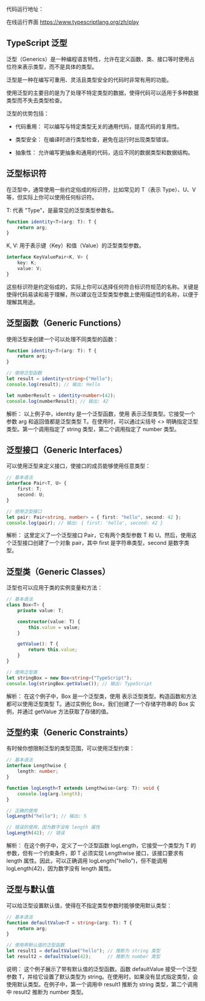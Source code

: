 代码运行地址：

在线运行界面 https://www.typescriptlang.org/zh/play

## TypeScript 泛型

泛型（Generics）是一种编程语言特性，允许在定义函数、类、接口等时使用占位符来表示类型，而不是具体的类型。

泛型是一种在编写可重用、灵活且类型安全的代码时非常有用的功能。

使用泛型的主要目的是为了处理不特定类型的数据，使得代码可以适用于多种数据类型而不失去类型检查。

泛型的优势包括：

- 代码重用： 可以编写与特定类型无关的通用代码，提高代码的复用性。

- 类型安全： 在编译时进行类型检查，避免在运行时出现类型错误。

- 抽象性： 允许编写更抽象和通用的代码，适应不同的数据类型和数据结构。

## 泛型标识符
在泛型中，通常使用一些约定俗成的标识符，比如常见的 T（表示 Type）、U、V 等，但实际上你可以使用任何标识符。

T: 代表 "Type"，是最常见的泛型类型参数名。

```typescript
function identity<T>(arg: T): T {
    return arg;
}
```

K, V: 用于表示键（Key）和值（Value）的泛型类型参数。
```typescript
interface KeyValuePair<K, V> {
    key: K;
    value: V;
}
```

这些标识符是约定俗成的，实际上你可以选择任何符合标识符规范的名称。关键是使得代码易读和易于理解，所以建议在泛型类型参数上使用描述性的名称，以便于理解其用途。


## 泛型函数（Generic Functions）

使用泛型来创建一个可以处理不同类型的函数：
```typescript
function identity<T>(arg: T): T {
    return arg;
}

// 使用泛型函数
let result = identity<string>("Hello");
console.log(result); // 输出: Hello

let numberResult = identity<number>(42);
console.log(numberResult); // 输出: 42
```

解析： 以上例子中，identity 是一个泛型函数，使用 <T> 表示泛型类型。它接受一个参数 arg 和返回值都是泛型类型 T。在使用时，可以通过尖括号 <> 明确指定泛型类型。第一个调用指定了 string 类型，第二个调用指定了 number 类型。


## 泛型接口（Generic Interfaces）

可以使用泛型来定义接口，使接口的成员能够使用任意类型：

```typescript
// 基本语法
interface Pair<T, U> {
    first: T;
    second: U;
}

// 使用泛型接口
let pair: Pair<string, number> = { first: "hello", second: 42 };
console.log(pair); // 输出: { first: 'hello', second: 42 }
```
解析： 这里定义了一个泛型接口 Pair，它有两个类型参数 T 和 U。然后，使用这个泛型接口创建了一个对象 pair，其中 first 是字符串类型，second 是数字类型。


## 泛型类（Generic Classes）

泛型也可以应用于类的实例变量和方法：
```typescript
// 基本语法
class Box<T> {
    private value: T;

    constructor(value: T) {
        this.value = value;
    }

    getValue(): T {
        return this.value;
    }
}

// 使用泛型类
let stringBox = new Box<string>("TypeScript");
console.log(stringBox.getValue()); // 输出: TypeScript
```
解析： 在这个例子中，Box 是一个泛型类，使用 <T> 表示泛型类型。构造函数和方法都可以使用泛型类型 T。通过实例化 Box<string>，我们创建了一个存储字符串的 Box 实例，并通过 getValue 方法获取了存储的值。

## 泛型约束（Generic Constraints）

有时候你想限制泛型的类型范围，可以使用泛型约束：

```typescript
// 基本语法
interface Lengthwise {
    length: number;
}

function logLength<T extends Lengthwise>(arg: T): void {
    console.log(arg.length);
}

// 正确的使用
logLength("hello"); // 输出: 5

// 错误的使用，因为数字没有 length 属性
logLength(42); // 错误
```
解析： 在这个例子中，定义了一个泛型函数 logLength，它接受一个类型为 T 的参数，但有一个约束条件，即 T 必须实现 Lengthwise 接口，该接口要求有 length 属性。因此，可以正确调用 logLength("hello")，但不能调用 logLength(42)，因为数字没有 length 属性。


## 泛型与默认值

可以给泛型设置默认值，使得在不指定类型参数时能够使用默认类型：
```typescript
// 基本语法
function defaultValue<T = string>(arg: T): T {
    return arg;
}

// 使用带默认值的泛型函数
let result1 = defaultValue("hello"); // 推断为 string 类型
let result2 = defaultValue(42);      // 推断为 number 类型
```
说明： 这个例子展示了带有默认值的泛型函数。函数 defaultValue 接受一个泛型参数 T，并给它设置了默认类型为 string。在使用时，如果没有显式指定类型，会使用默认类型。在例子中，第一个调用中 result1 推断为 string 类型，第二个调用中 result2 推断为 number 类型。

